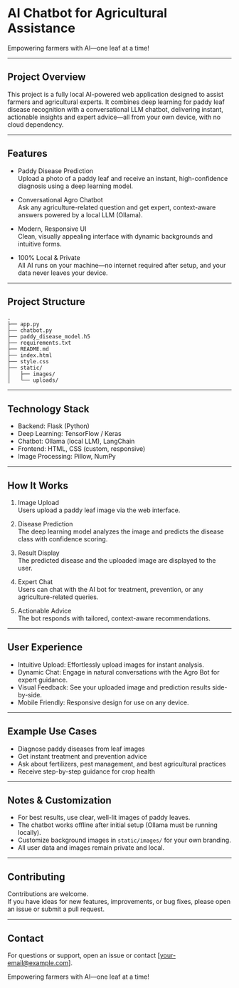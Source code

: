 # AI Chatbot for Agricultural Assistance

Empowering farmers with AI—one leaf at a time!

---

## Project Overview

This project is a fully local AI-powered web application designed to assist farmers and agricultural experts. It combines deep learning for paddy leaf disease recognition with a conversational LLM chatbot, delivering instant, actionable insights and expert advice—all from your own device, with no cloud dependency.

---

## Features

- Paddy Disease Prediction  
  Upload a photo of a paddy leaf and receive an instant, high-confidence diagnosis using a deep learning model.

- Conversational Agro Chatbot  
  Ask any agriculture-related question and get expert, context-aware answers powered by a local LLM (Ollama).

- Modern, Responsive UI  
  Clean, visually appealing interface with dynamic backgrounds and intuitive forms.

- 100% Local & Private  
  All AI runs on your machine—no internet required after setup, and your data never leaves your device.

---

## Project Structure

```
.
├── app.py
├── chatbot.py
├── paddy_disease_model.h5
├── requirements.txt
├── README.md
├── index.html
├── style.css
├── static/
│   ├── images/
│   └── uploads/
```

---

## Technology Stack

- Backend: Flask (Python)
- Deep Learning: TensorFlow / Keras
- Chatbot: Ollama (local LLM), LangChain
- Frontend: HTML, CSS (custom, responsive)
- Image Processing: Pillow, NumPy

---

## How It Works

1. Image Upload  
   Users upload a paddy leaf image via the web interface.

2. Disease Prediction  
   The deep learning model analyzes the image and predicts the disease class with confidence scoring.

3. Result Display  
   The predicted disease and the uploaded image are displayed to the user.

4. Expert Chat  
   Users can chat with the AI bot for treatment, prevention, or any agriculture-related queries.

5. Actionable Advice  
   The bot responds with tailored, context-aware recommendations.

---

## User Experience

- Intuitive Upload: Effortlessly upload images for instant analysis.
- Dynamic Chat: Engage in natural conversations with the Agro Bot for expert guidance.
- Visual Feedback: See your uploaded image and prediction results side-by-side.
- Mobile Friendly: Responsive design for use on any device.

---

## Example Use Cases

- Diagnose paddy diseases from leaf images
- Get instant treatment and prevention advice
- Ask about fertilizers, pest management, and best agricultural practices
- Receive step-by-step guidance for crop health

---

## Notes & Customization

- For best results, use clear, well-lit images of paddy leaves.
- The chatbot works offline after initial setup (Ollama must be running locally).
- Customize background images in `static/images/` for your own branding.
- All user data and images remain private and local.

---

## Contributing

Contributions are welcome.  
If you have ideas for new features, improvements, or bug fixes, please open an issue or submit a pull request.

---

## Contact

For questions or support, open an issue or contact [your-email@example.com].

Empowering farmers with AI—one leaf at a time!